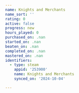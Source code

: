 ```yaml
---
name: Knights and Merchants
name_sort: ''
rating: 0
active: false
progress: new
hours_played: 0
purchased_on: .nan
started_on: .nan
beaten_on: .nan
completed_on: .nan
mastered_on: .nan
identifiers:
  - type: steam
    appid: '253900'
    name: Knights and Merchants
    synced_on: '2024-10-04'

---
```

